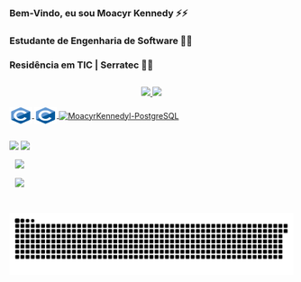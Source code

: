 ### Bem-Vindo, eu sou Moacyr Kennedy ⚡⚡
### Estudante de Engenharia de Software 👨‍💻
### Residência em TIC | Serratec 🚀🚀

  ##


<div align="center">
  <a href="https://github.com/MoacyrKennedy">
  <img height="150em" src="https://github-readme-stats.vercel.app/api?username=MoacyrKennedy&show_icons=true&theme=dark&include_all_commits=true&count_private=true"/>
  <img height="150em" src="https://github-readme-stats.vercel.app/api/top-langs/?username=MoacyrKennedy&layout=compact&langs_count=7&theme=dark"/>
</div>
<div style="display: inline_block"><br>
  <img align="center" alt="MoacyrKennedy-C" height="30" width="40" src="https://raw.githubusercontent.com/devicons/devicon/master/icons/c/c-original.svg">
  <img align="center" alt="MoacyrKennedy-java" height="30" width="40" src="https://raw.githubusercontent.com/devicons/devicon/master/icons/c/c-original.svg">
  <img align="center" alt="MoacyrKennedyl-PostgreSQL" height="30" width="40" src="https://cdn.jsdelivr.net/gh/devicons/devicon/icons/postgresql/postgresql-original.svg">
  
          
</div>
  
  ##
  
<div align="center" style="display: inline-block"> 
  	<a href="https://www.linkedin.com/in/moacyrkennedy/" target="_blank"><img src="https://img.shields.io/badge/LinkedIn-0077B5?style=for-the-badge&logo=linkedin&logoColor=white" target="_blank"></a>
 <a href="https://discord.gg/pxsqA2K9" target="_blank"><img src="https://img.shields.io/badge/Discord-7289DA?style=for-the-badge&logo=discord&logoColor=white" target="_blank"></a> 
 
 <a href="https://www.instagram.com/kenedy_camacho/" target="_blank"><img src="https://img.shields.io/badge/-Instagram-%23E4405F?style=for-the-badge&logo=instagram&logoColor=white" target="_blank"></a>
 
  <a href = "mailto:kennedymoacyr@gmail.com"><img src="https://img.shields.io/badge/-Gmail-%23333?style=for-the-badge&logo=gmail&logoColor=white" target="_blank"></a>
  
  ##
 
 
</div>

![Snake animation](https://github.com/GabrielaZanetti/GabrielaZanetti/blob/output/github-contribution-grid-snake.svg)
